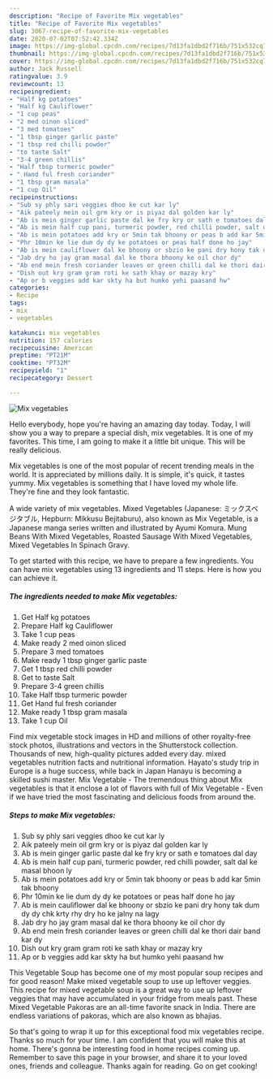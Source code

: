```yaml
---
description: "Recipe of Favorite Mix vegetables"
title: "Recipe of Favorite Mix vegetables"
slug: 3067-recipe-of-favorite-mix-vegetables
date: 2020-07-02T07:52:42.334Z
image: https://img-global.cpcdn.com/recipes/7d13fa1dbd2f716b/751x532cq70/mix-vegetables-recipe-main-photo.jpg
thumbnail: https://img-global.cpcdn.com/recipes/7d13fa1dbd2f716b/751x532cq70/mix-vegetables-recipe-main-photo.jpg
cover: https://img-global.cpcdn.com/recipes/7d13fa1dbd2f716b/751x532cq70/mix-vegetables-recipe-main-photo.jpg
author: Jack Russell
ratingvalue: 3.9
reviewcount: 13
recipeingredient:
- "Half kg potatoes"
- "Half kg Cauliflower"
- "1 cup peas"
- "2 med oinon sliced"
- "3 med tomatoes"
- "1 tbsp ginger garlic paste"
- "1 tbsp red chilli powder"
- "to taste Salt"
- "3-4 green chillis"
- "Half tbsp turmeric powder"
- " Hand ful fresh coriander"
- "1 tbsp gram masala"
- "1 cup Oil"
recipeinstructions:
- "Sub sy phly sari veggies dhoo ke cut kar ly"
- "Aik pateely mein oil grm kry or is piyaz dal golden kar ly"
- "Ab is mein ginger garlic paste dal ke fry kry or sath e tomatoes dal day"
- "Ab is mein half cup pani, turmeric powder, red chilli powder, salt dal ke masal bhoon ly"
- "Ab is mein potatoes add kry or 5min tak bhoony or peas b add kar 5min tak bhoony"
- "Phr 10min ke lie dum dy dy ke potatoes or peas half done ho jay"
- "Ab is mein cauliflower dal ke bhoony or sbzio ke pani dry hony tak dum dy dy chk krty rhy dry ho ke jalny na lagy"
- "Jab dry ho jay gram masal dal ke thora bhoony ke oil chor dy"
- "Ab end mein fresh coriander leaves or green chilli dal ke thori dair band kar dy"
- "Dish out kry gram gram roti ke sath khay or mazay kry"
- "Ap or b veggies add kar skty ha but humko yehi paasand hw"
categories:
- Recipe
tags:
- mix
- vegetables

katakunci: mix vegetables 
nutrition: 157 calories
recipecuisine: American
preptime: "PT21M"
cooktime: "PT32M"
recipeyield: "1"
recipecategory: Dessert

---
```



![Mix vegetables](https://img-global.cpcdn.com/recipes/7d13fa1dbd2f716b/751x532cq70/mix-vegetables-recipe-main-photo.jpg)

Hello everybody, hope you're having an amazing day today. Today, I will show you a way to prepare a special dish, mix vegetables. It is one of my favorites. This time, I am going to make it a little bit unique. This will be really delicious.

Mix vegetables is one of the most popular of recent trending meals in the world. It is appreciated by millions daily. It is simple, it's quick, it tastes yummy. Mix vegetables is something that I have loved my whole life. They're fine and they look fantastic.

A wide variety of mix vegetables. Mixed Vegetables (Japanese: ミックスベジタブル, Hepburn: Mikkusu Bejitaburu), also known as Mix Vegetable, is a Japanese manga series written and illustrated by Ayumi Komura. Mung Beans With Mixed Vegetables, Roasted Sausage With Mixed Vegetables, Mixed Vegetables In Spinach Gravy.


To get started with this recipe, we have to prepare a few ingredients. You can have mix vegetables using 13 ingredients and 11 steps. Here is how you can achieve it.

<!--inarticleads1-->

##### The ingredients needed to make Mix vegetables:

1. Get Half kg potatoes
1. Prepare Half kg Cauliflower
1. Take 1 cup peas
1. Make ready 2 med oinon sliced
1. Prepare 3 med tomatoes
1. Make ready 1 tbsp ginger garlic paste
1. Get 1 tbsp red chilli powder
1. Get to taste Salt
1. Prepare 3-4 green chillis
1. Take Half tbsp turmeric powder
1. Get  Hand ful fresh coriander
1. Make ready 1 tbsp gram masala
1. Take 1 cup Oil


Find mix vegetable stock images in HD and millions of other royalty-free stock photos, illustrations and vectors in the Shutterstock collection. Thousands of new, high-quality pictures added every day. mixed vegetables nutrition facts and nutritional information. Hayato&#39;s study trip in Europe is a huge success, while back in Japan Hanayu is becoming a skilled sushi master. Mix Vegetable - The tremendous thing about Mix vegetables is that it enclose a lot of flavors with full of Mix Vegetable - Even if we have tried the most fascinating and delicious foods from around the. 

<!--inarticleads2-->

##### Steps to make Mix vegetables:

1. Sub sy phly sari veggies dhoo ke cut kar ly
1. Aik pateely mein oil grm kry or is piyaz dal golden kar ly
1. Ab is mein ginger garlic paste dal ke fry kry or sath e tomatoes dal day
1. Ab is mein half cup pani, turmeric powder, red chilli powder, salt dal ke masal bhoon ly
1. Ab is mein potatoes add kry or 5min tak bhoony or peas b add kar 5min tak bhoony
1. Phr 10min ke lie dum dy dy ke potatoes or peas half done ho jay
1. Ab is mein cauliflower dal ke bhoony or sbzio ke pani dry hony tak dum dy dy chk krty rhy dry ho ke jalny na lagy
1. Jab dry ho jay gram masal dal ke thora bhoony ke oil chor dy
1. Ab end mein fresh coriander leaves or green chilli dal ke thori dair band kar dy
1. Dish out kry gram gram roti ke sath khay or mazay kry
1. Ap or b veggies add kar skty ha but humko yehi paasand hw


This Vegetable Soup has become one of my most popular soup recipes and for good reason! Make mixed vegetable soup to use up leftover veggies. This recipe for mixed vegetable soup is a great way to use up leftover veggies that may have accumulated in your fridge from meals past. These Mixed Vegetable Pakoras are an all-time favorite snack in India. There are endless variations of pakoras, which are also known as bhajias. 

So that's going to wrap it up for this exceptional food mix vegetables recipe. Thanks so much for your time. I am confident that you will make this at home. There's gonna be interesting food in home recipes coming up. Remember to save this page in your browser, and share it to your loved ones, friends and colleague. Thanks again for reading. Go on get cooking!
